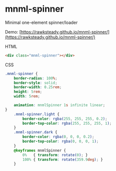 # mnml-spinner

Minimal one-element spinner/loader

Demo: [https://rawksteady.github.io/mnml-spinner/](https://rawksteady.github.io/mnml-spinner/)

HTML

```html
<div class="mnml-spinner"></div>
```

CSS

````css
.mnml-spinner {
    border-radius: 100%;
    border-style: solid;
    border-width: 0.25rem;
    height: 5rem;
    width: 5rem;

    animation: mnmlSpinner 1s infinite linear;
}
    .mnml-spinner.light {
        border-color: rgba(255, 255, 255, 0.2);
        border-top-color: rgba(255, 255, 255, 1);
    }
    .mnml-spinner.dark {
        border-color: rgba(0, 0, 0, 0.2);
        border-top-color: rgba(0, 0, 0, 1);
    }
    @keyframes mnmlSpinner {
        0%   { transform: rotate(0); }
        100% { transform: rotate(359.9deg); }
    }
